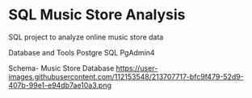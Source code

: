 # SQL Music Store Analysis
SQL project to analyze online music store data

Database and Tools
Postgre SQL
PgAdmin4

Schema- Music Store Database
https://user-images.githubusercontent.com/112153548/213707717-bfc9f479-52d9-407b-99e1-e94db7ae10a3.png
